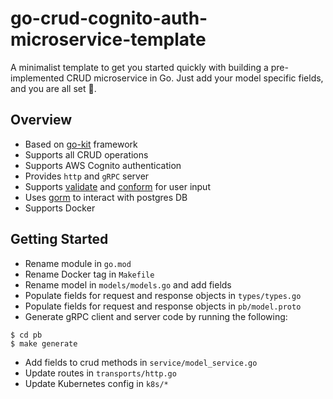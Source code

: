 # go-crud-cognito-auth-microservice-template

A minimalist template to get you started quickly with building a pre-implemented CRUD microservice in Go. 
Just add your model specific fields, and you are all set :rocket:.

## Overview

- Based on [go-kit](https://github.com/go-kit/kit) framework
- Supports all CRUD operations
- Supports AWS Cognito authentication
- Provides `http` and `gRPC` server
- Supports [validate](https://github.com/go-playground/validator) and [conform](https://github.com/leebenson/conform) for user input
- Uses [gorm](https://github.com/go-gorm/gorm) to interact with postgres DB
- Supports Docker

## Getting Started

- Rename module in `go.mod`
- Rename Docker tag in `Makefile`
- Rename model in `models/models.go` and add fields
- Populate fields for request and response objects in `types/types.go`
- Populate fields for request and response objects in `pb/model.proto`
- Generate gRPC client and server code by running the following:
```shell
$ cd pb
$ make generate
```
- Add fields to crud methods in `service/model_service.go`
- Update routes in `transports/http.go`
- Update Kubernetes config in `k8s/*`